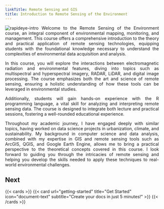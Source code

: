 ```yaml
---
linkTitle: Remote Sensing and GIS
title: Introduction to Remote Sensing of the Environment
---
```

<img src="/rapideye.webp" alt="rapideye-intro" style="float: left; margin-right: 10px;" />
<p style="text-align: justify;">
Welcome to the Remote Sensing of the Environment course, an integral component of environmental mapping, monitoring, and management. This course offers a comprehensive introduction to the theory and practical application of remote sensing technologies, equipping students with the foundational knowledge necessary to understand the complexities of environmental data acquisition and analysis.

<p style="text-align: justify;">
In this course, you will explore the interactions between electromagnetic radiation and environmental features, diving into topics such as multispectral and hyperspectral imagery, RADAR, LiDAR, and digital image processing. The course emphasizes both the art and science of remote sensing, ensuring a holistic understanding of how these tools can be leveraged in environmental studies.

<p style="text-align: justify;">
Additionally, students will gain hands-on experience with the R programming language, a vital skill for analyzing and interpreting remote sensing data. The course is designed to integrate both lecture and practical sessions, fostering a well-rounded educational experience.

<p style="text-align: justify;">
Throughout my academic journey, I have engaged deeply with similar topics, having worked on data science projects in urbanization, climate, and sustainability. My background in computer science and data analysis, combined with my expertise in GIS and remote sensing tools such as ArcGIS, QGIS, and Google Earth Engine, allows me to bring a practical perspective to the theoretical concepts covered in this course. I look forward to guiding you through the intricacies of remote sensing and helping you develop the skills needed to apply these techniques to real-world environmental challenges.


## Next

{{< cards >}}
  {{< card url="getting-started" title="Get Started" icon="document-text" subtitle="Create your docs in just 5 minutes!" >}}
{{< /cards >}}
